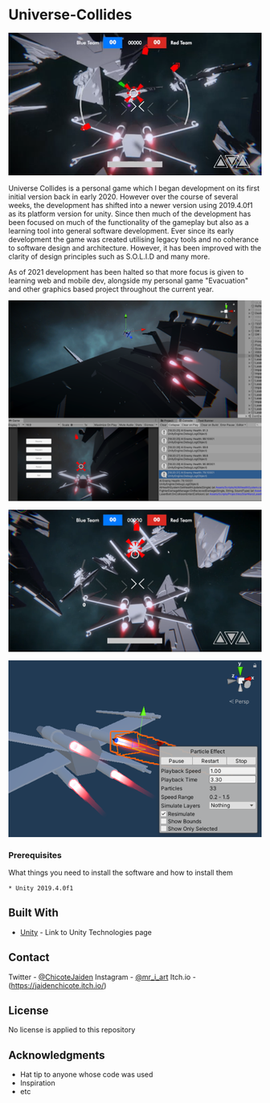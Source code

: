 # Universe-Collides

![Example Photo 1](images/universe-collide-gameplay1.png "Dev Gameplay Screenshot")

Universe Collides is a personal game which I began development on its first initial version back in early 2020. However over the course of several weeks,
the development has shifted into a newer version using 2019.4.0f1 as its platform version for unity. Since then much of the development
has been focused on much of the functionality of the gameplay but also as a learning tool into general software development. Ever since its 
early development the game was created utilising legacy tools and no coherance to software design and architecture. However, it has been improved
with the clarity of design principles such as S.O.L.I.D	and many more.

As of 2021 development has been halted so that more focus is given to learning web and mobile dev, alongside my personal game "Evacuation" and
other graphics based project throughout the current year.

![Example Photo 2](images/universe-collide-development.png "Dev Test Screenshot")

![Example Photo 1](images/universe-collide-gameplay-2.png "Dev Gameplay Screenshot")

![Example Photo 1](images/universe-shot-1.png "Thruster shader dev")

### Prerequisites

What things you need to install the software and how to install them

```
* Unity 2019.4.0f1
```

## Built With

* [Unity](https://unity.com/) - Link to Unity Technologies page

<!-- CONTACT -->
## Contact

Twitter - [@ChicoteJaiden](https://twitter.com/ChicoteJaiden)
Instagram - [@mr_i_art](https://www.instagram.com/mr_i_art/)
Itch.io - (https://jaidenchicote.itch.io/)

## License

No license is applied to this repository

## Acknowledgments

* Hat tip to anyone whose code was used
* Inspiration
* etc

